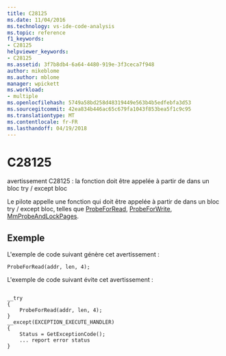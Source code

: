```yaml
---
title: C28125
ms.date: 11/04/2016
ms.technology: vs-ide-code-analysis
ms.topic: reference
f1_keywords:
- C28125
helpviewer_keywords:
- C28125
ms.assetid: 3f7b8db4-6a64-4480-919e-3f3ceca7f948
author: mikeblome
ms.author: mblome
manager: wpickett
ms.workload:
- multiple
ms.openlocfilehash: 5749a58bd258d48319449e563b4b5edfebfa3d53
ms.sourcegitcommit: 42ea834b446ac65c679fa1043f853bea5f1c9c95
ms.translationtype: MT
ms.contentlocale: fr-FR
ms.lasthandoff: 04/19/2018
---
```

# <a name="c28125"></a>C28125
avertissement C28125 : la fonction doit être appelée à partir de dans un bloc try / except bloc

 Le pilote appelle une fonction qui doit être appelée à partir de dans un bloc try / except bloc, telles que [ProbeForRead](http://msdn.microsoft.com/library/windows/hardware/ff559876.aspx), [ProbeForWrite](http://msdn.microsoft.com/library/windows/hardware/ff559879.aspx), [MmProbeAndLockPages](http://msdn.microsoft.com/library/windows/hardware/ff554664.aspx).

## <a name="example"></a>Exemple
 L'exemple de code suivant génère cet avertissement :

```
ProbeForRead(addr, len, 4);
```

 L'exemple de code suivant évite cet avertissement :

```

__try
{
    ProbeForRead(addr, len, 4);
}
__except(EXCEPTION_EXECUTE_HANDLER)
{
    Status = GetExceptionCode();
    ... report error status
}
```